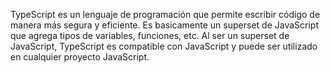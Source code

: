 TypeScript es un lenguaje de programación que permite escribir código de manera más segura y eficiente.
Es basicamente un superset de JavaScript que agrega tipos de variables, funciones, etc.
Al ser un superset de JavaScript, TypeScript es compatible con JavaScript y puede ser utilizado en cualquier proyecto JavaScript.